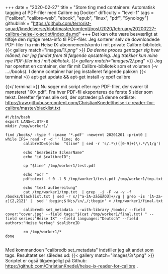 +++
date = "2020-02-27"
title = "Store ting med containere: Automatisk tagging af PDF-filer med Calibre og Docker"
difficulty = "level-1"
tags = ["calibre", "calibre-web", "ebook", "epub", "linux", "pdf", "Synology"]
githublink = "https://github.com/terrorist-squad/knedelverse/blob/master/content/post/2020/february/20200227-calibre-heise-ix-script/index.da.md"
+++
Det kan ofte være besværligt at tilføje den rigtige meta-info til PDF-filer. Jeg sorterer selv de downloadede PDF-filer fra min Heise IX-abonnementskonto i mit private Calibre-bibliotek.
{{< gallery match="images/1/*.png" >}}
Da denne proces gentager sig hver måned, har jeg fundet frem til følgende opsætning. Jeg trækker kun mine nye PDF-filer ind i mit bibliotek.
{{< gallery match="images/2/*.png" >}}
Jeg har oprettet en container, der får mit Calibre-bibliotek som et volumen (-v ...:/books). I denne container har jeg installeret følgende pakker:
{{< terminal >}}
apt-get update && apt-get install -y xpdf calibre

{{</ terminal >}}
Nu søger mit script efter nye PDF-filer, der svarer til mønsteret "IX*.pdf". Fra hver PDF-fil eksporteres de første 5 sider som tekst. Derefter fjernes alle ord, der optræder på denne ordliste: https://raw.githubusercontent.com/ChristianKnedel/heise-ix-reader-for-calibre/master/blacklist.txt
```
#!/bin/bash
export LANG=C.UTF-8
mkdir /tmp/worker1/

find /books/ -type f -iname '*.pdf' -newermt 20201201 -print0 | 
while IFS= read -r -d '' line; do 
        calibreID=$(echo  "$line" | sed -r 's/.*\(([0-9]+)\).*/\1/g')
        
        echo "bearbeite $clearName"
        echo "id $calibreID";

        cp "$line" /tmp/worker1/test.pdf

        echo "ocr "
        pdftotext -f 0 -l 5 /tmp/worker1/test.pdf /tmp/worker1/tmp.txt

        echo "text aufbereitung"
        cat /tmp/worker1/tmp.txt  | grep  -i -F -w -v -f  /books/blacklist.txt | sed -r s/[^a-zA-ZäöüÄÖÜ]+//g | grep -iE '[A-Za-z]{2,212}' |  sed ':begin;$!N;s/\n/,/;tbegin' > /tmp/worker1/final.txt

        calibredb set_metadata  --with-library /books/ --field cover:"cover.jpg" --field tags:"$(cat /tmp/worker1/final.txt) " --field series:"Heise IX" --field languages:"Deutsch" --field authors:"Heise Verkag" $calibreID
        
        rm /tmp/worker1/*
done


```
Med kommandoen "calibredb set_metadata" indstiller jeg alt andet som tags. Resultatet ser således ud:
{{< gallery match="images/3/*.png" >}}
Scriptet er også tilgængeligt på Github: https://github.com/ChristianKnedel/heise-ix-reader-for-calibre .
